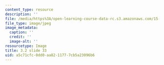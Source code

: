 ```yaml
---
content_type: resource
description: ''
file: /media/https%3A/open-learning-course-data-rc.s3.amazonaws.com/15-s21-nuts-and-bolts-of-business-plans-january-iap-2014/a5c71cfc0dd0aa8211777cb5a23096b6_Slide33.JPG
file_type: image/jpeg
image_metadata:
  caption: ''
  credit: ''
  image-alt: ''
resourcetype: Image
title: 3.2 slide 33
uid: a5c71cfc-0dd0-aa82-1177-7cb5a23096b6
---
```

